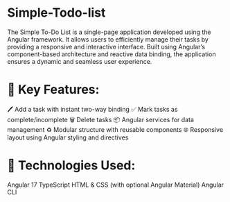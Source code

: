 # Simple-Todo-list
The Simple To-Do List is a single-page application developed using the Angular framework. It allows users to efficiently manage their tasks by providing a responsive and interactive interface. Built using Angular’s component-based architecture and reactive data binding, the application ensures a dynamic and seamless user experience.

# 🚀 Key Features:
🖊️ Add a task with instant two-way binding
✅ Mark tasks as complete/incomplete
🗑️ Delete tasks
📦 Angular services for data management
♻️ Modular structure with reusable components
🌐 Responsive layout using Angular styling and directives

# 🧰 Technologies Used:
Angular 17
TypeScript
HTML & CSS (with optional Angular Material)
Angular CLI
